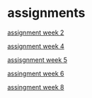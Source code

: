 # assignments
[assignment week 2](https://github.com/superdunfinesse/assignments/blob/master/Assignment_week_2%20(2).ipynb)

[assignment week 4](https://github.com/superdunfinesse/assignments/blob/master/Assignment_week_4.ipynb)

[assisgnment week 5](https://github.com/superdunfinesse/assignments/blob/master/Assignment_week_5.ipynb)

[assingment week 6](https://github.com/superdunfinesse/assignments/blob/master/assignment4.ipynb)

[assingment week 8](https://github.com/superdunfinesse/assignments/blob/master/assignment5(2).ipynb)
